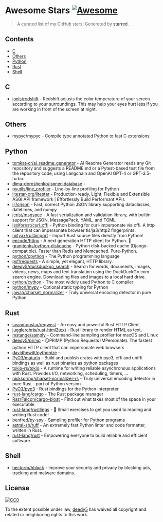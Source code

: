 <!--lint disable awesome-contributing awesome-license awesome-list-item match-punctuation no-repeat-punctuation no-undefined-references awesome-spell-check-->
# Awesome Stars [![Awesome](https://awesome.re/badge.svg)](https://github.com/sindresorhus/awesome)

> A curated list of my GitHub stars! Generated by [starred](https://github.com/maguowei/starred).

## Contents

- [C](#c)
- [Others](#others)
- [Python](#python)
- [Rust](#rust)
- [Shell](#shell)

## C 

- [jonls/redshift](https://github.com/jonls/redshift) - Redshift adjusts the color temperature of your screen according to your surroundings. This may help your eyes hurt less if you are working in front of the screen at night.

## Others 

- [mypyc/mypyc](https://github.com/mypyc/mypyc) - Compile type annotated Python to fast C extensions

## Python 

- [tomkat-cr/ai_readme_generator](https://github.com/tomkat-cr/ai_readme_generator) - AI Readme Generator reads any Git repository and suggests a README.md or a Pytest-based test file from the repository code, using Langchain and OpenAI GPT-4 or GPT-3.5-turbo.
- [dima-doroshenko/jsoner-database](https://github.com/dima-doroshenko/jsoner-database) - 
- [pyutils/line_profiler](https://github.com/pyutils/line_profiler) - Line-by-line profiling for Python
- [litestar-org/litestar](https://github.com/litestar-org/litestar) - Production-ready, Light, Flexible and Extensible ASGI API framework | Effortlessly Build Performant APIs
- [ijl/orjson](https://github.com/ijl/orjson) - Fast, correct Python JSON library supporting dataclasses, datetimes, and numpy
- [jcrist/msgspec](https://github.com/jcrist/msgspec) - A fast serialization and validation library, with builtin support for JSON, MessagePack, YAML, and TOML
- [lexiforest/curl_cffi](https://github.com/lexiforest/curl_cffi) - Python binding for curl-impersonate via cffi. A http client that can impersonate browser tls/ja3/http2 fingerprints.
- [mityax/rustimport](https://github.com/mityax/rustimport) - Import Rust source files directly from Python!
- [encode/httpx](https://github.com/encode/httpx) - A next generation HTTP client for Python. 🦋
- [grantjenks/python-diskcache](https://github.com/grantjenks/python-diskcache) - Python disk-backed cache (Django-compatible). Faster than Redis and Memcached. Pure-Python.
- [python/cpython](https://github.com/python/cpython) - The Python programming language
- [psf/requests](https://github.com/psf/requests) - A simple, yet elegant, HTTP library.
- [deedy5/duckduckgo_search](https://github.com/deedy5/duckduckgo_search) - Search for words, documents, images, videos, news, maps and text translation using the DuckDuckGo.com search engine. Downloading files and images to a local hard drive.
- [cython/cython](https://github.com/cython/cython) - The most widely used Python to C compiler
- [python/mypy](https://github.com/python/mypy) - Optional static typing for Python
- [jawah/charset_normalizer](https://github.com/jawah/charset_normalizer) - Truly universal encoding detector in pure Python

## Rust 

- [seanmonstar/reqwest](https://github.com/seanmonstar/reqwest) - An easy and powerful Rust HTTP Client
- [jugglerchris/rust-html2text](https://github.com/jugglerchris/rust-html2text) - Rust library to render HTML as text.
- [mstange/samply](https://github.com/mstange/samply) - Command-line sampling profiler for macOS and Linux
- [deedy5/primp](https://github.com/deedy5/primp) - 🪞PRIMP (Python Requests IMPersonate). The fastest python HTTP client that can impersonate web browsers
- [davidhewitt/pythonize](https://github.com/davidhewitt/pythonize) - 
- [PyO3/maturin](https://github.com/PyO3/maturin) - Build and publish crates with pyo3, cffi and uniffi bindings as well as rust binaries as python packages
- [tokio-rs/tokio](https://github.com/tokio-rs/tokio) - A runtime for writing reliable asynchronous applications with Rust. Provides I/O, networking, scheduling, timers, ...
- [nickspring/charset-normalizer-rs](https://github.com/nickspring/charset-normalizer-rs) - Truly universal encoding detector in pure Rust - port of Python version
- [PyO3/pyo3](https://github.com/PyO3/pyo3) - Rust bindings for the Python interpreter
- [rust-lang/cargo](https://github.com/rust-lang/cargo) - The Rust package manager
- [RazrFalcon/cargo-bloat](https://github.com/RazrFalcon/cargo-bloat) - Find out what takes most of the space in your executable.
- [rust-lang/rustlings](https://github.com/rust-lang/rustlings) - :crab: Small exercises to get you used to reading and writing Rust code!
- [benfred/py-spy](https://github.com/benfred/py-spy) - Sampling profiler for Python programs
- [astral-sh/ruff](https://github.com/astral-sh/ruff) - An extremely fast Python linter and code formatter, written in Rust.
- [rust-lang/rust](https://github.com/rust-lang/rust) - Empowering everyone to build reliable and efficient software.

## Shell 

- [hectorm/hblock](https://github.com/hectorm/hblock) - Improve your security and privacy by blocking ads, tracking and malware domains.


## License

[![CC0](http://mirrors.creativecommons.org/presskit/buttons/88x31/svg/cc-zero.svg)](https://creativecommons.org/publicdomain/zero/1.0/)

To the extent possible under law, [deedy5](https://github.com/deedy5) has waived all copyright and related or neighboring rights to this work.

